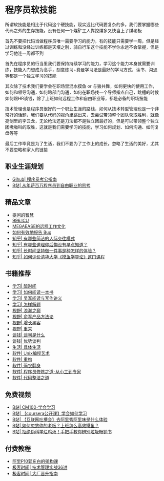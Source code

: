 # 程序员软技能
<!-- ['❌','✅','🔥','⭐'] -->

所谓软技能是相比于代码这个硬技能，现实远比代码要复杂的多，我们要掌握哪些代码之外的生存技能，没有任何一个煤矿工人靠挖煤多又快当上了煤老板

首先不要把代码当做程序员唯一需要学习的能力，有的技能只需要学一周，但是经过训练和没经过训练都是天壤之别，骑自行车这个技能不学你永远不会掌握，但是学习他连一周都不到

首先在程序员的行当里我们要保持持续学习的能力，学习这个能力本身就需要训练，技能入门想成为高手，刻意练习+费曼学习法是最好的学习方式，读书、沟通等都是一个独立学习的技能

其次除了技术我们要学会在职场里混水摸鱼 or 与狼共舞，如何更快的使用工作，如何和领导沟通，如何跨部门沟通，如何在职场找一个导师指点自己，跳槽的时候如何跟HR谈钱，除了上班如何远程工作和自由职业等，都是必备的职场技能

技术管理也是程序员很好的一个职业生涯的路线，如何从技术转型管理也是一个非常好的话题，我们要从代码的视角里跳出来，去尝试带领整个团队获取胜利，就像亮剑里的李云龙，无论枪法还是刀法都不是独立团最好的，但是可以带领整个独立团嗷嗷叫的取胜，这就是我们需要学习的技能，学习如何规划、如何沟通、如何复盘等等

最后工作毕竟是为了生活，我们不要为了工作上的成长，忽略了生活的美好，尤其不要忽略和家人的链接

<roadmap :data="[
  {title:'软技能',download:true,x:400,y:20},
  { title:'学习目标', link:'/fe/soft.html',y:250,
    left:[
      ['职场',[
        ['职场导师'],
        ['如何晋升'],
        ['沟通反馈'],
        ['偷懒是美德'],
        ['远程工作'],
      ]],
      ['谈薪'],
      ['职业规划'],
        ['阿里黑话'],
      ['技术管理',[
        ['规划'],
        ['培养'],
      ]],
    ],
    right:[
        ['成长',[0],[
        ['如何学习'],
        ['刻意练习'],
        ['读书'],
        ['快乐驱动'],
      ]],
      ['生活'],
      ['影响力'],
      ['英语'],
      ['T型人才',[
        ['产品经理'],
        ['运营'],
        ['销售'],
      ]],
      ['自由职业']
    ]
  },
  {title:'快乐可持续的职业生涯',w:200,x:-30}
]" />


## 职业生涯规划

* [Gihub| 程序员考公指南](https://github.com/coder2gwy/coder2gwy)
* [B站| 从年薪百万程序员到自由职业的思考](https://www.bilibili.com/video/BV1BP4y1a7WE)


## 精品文章

* [提问的智慧](https://github.com/tvvocold/How-To-Ask-Questions-The-Smart-Way)
* [996.ICU](https://996.icu/#/zh_CN)
* [MEGAEASE的远程工作文化](https://coolshell.cn/articles/20765.html)
* [如何有效地报告 Bug](https://www.chiark.greenend.org.uk/~sgtatham/bugs-cn.html)
* [知乎| 有哪些简洁的人际交往模式](https://www.zhihu.com/question/293390085/answer/784001997)
* [知乎| 有哪些道理你后悔没有早点知道？](https://www.zhihu.com/question/293390085/answer/784001997)
* [知乎| 长时间坚持做一件事是种怎样的体验？](https://www.zhihu.com/question/38455082/answer/297675068)
* [知乎| 如何评价清华大学《摸鱼学导论》这门课程](https://www.zhihu.com/question/448630016/answer/1773404028)
<!-- ## 免费视频 -->
## 书籍推荐

* [学习| 暗时间](https://book.douban.com/subject/6709809/)
* [学习| 如何阅读一本书](https://book.douban.com/subject/1013208/)
* [学习| 吴军阅读与写作讲义](https://book.douban.com/subject/35426741/)
* [学习| 怎样解题](https://book.douban.com/subject/30373956/)
* [视野| 浪潮之巅](https://book.douban.com/subject/33474750/)
* [视野| 俞军产品方法论](https://book.douban.com/subject/34907971/)
* [视野| 增长黑客](https://book.douban.com/subject/27593848/)
* [视野| 重来](https://book.douban.com/subject/5320866/)
* [谈钱| 谈判是什么](https://book.douban.com/subject/1038977/)
* [谈钱| 优势谈判](https://book.douban.com/subject/3002878/)
* [生活| 具体生活](https://book.douban.com/subject/30356082/)
* [软件| Unix编程艺术](https://book.douban.com/subject/5387401/)
* [软件| 重构](https://book.douban.com/subject/4262627/)
* [软件| 码农翻身](https://book.douban.com/subject/30231515/)
* [软件| 程序员修炼之道-从小工到专家](https://book.douban.com/subject/5387402/)
* [软件| 代码整洁之道](https://book.douban.com/subject/4199741/)


## 免费视频

* [B站| CM100-学会学习](https://www.bilibili.com/video/BV1SK4y1Z7eE?spm_id_from=333.999.0.0)
* [B站| 【coursera公开课】学会如何学习](https://www.bilibili.com/video/BV1NW411C7d8)
* [B站| 【互联网吐槽会】去阿里秀阿里味是什么体验](https://www.bilibili.com/video/BV1m64y197iP)
* [B站| 如何忽悠你的老板？上班怎么高效摸鱼？](https://www.bilibili.com/video/BV12V411U7Y7)
* [B站| 拒绝伪科学烂鸡汤！手把手教你辨别垃圾畅销书](https://www.bilibili.com/video/BV1Dv411k7gi)

## 付费教程

* [阿里P10郭东白的架构课](http://gk.link/a/10R9H)
* [极客时间| 技术管理实战36讲](http://gk.link/a/10QeO)
* [极客时间| 大厂晋升指南](http://gk.link/a/10QeN)
